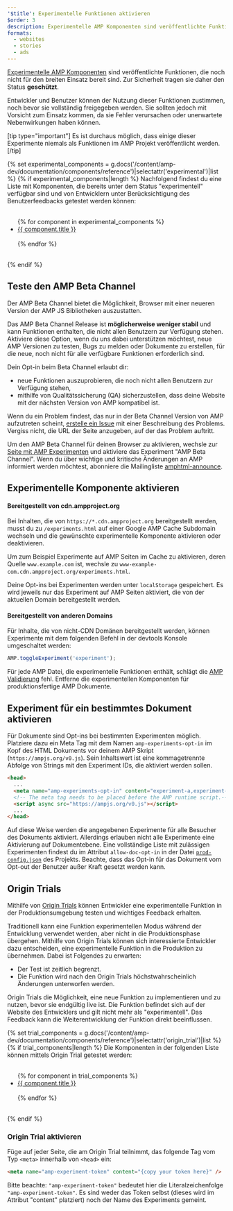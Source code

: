 ```yaml
---
'$title': Experimentelle Funktionen aktivieren
$order: 3
description: Experimentelle AMP Komponenten sind veröffentlichte Funktionen, die noch nicht für den breiten Einsatz bereit sind. Zur Sicherheit tragen sie daher den Status "geschützt".
formats:
  - websites
  - stories
  - ads
---
```


[Experimentelle AMP Komponenten](https://github.com/ampproject/amphtml/tree/main/tools/experiments) sind veröffentlichte Funktionen, die noch nicht für den breiten Einsatz bereit sind. Zur Sicherheit tragen sie daher den Status **geschützt**.

Entwickler und Benutzer können der Nutzung dieser Funktionen zustimmen, noch bevor sie vollständig freigegeben werden. Sie sollten jedoch mit Vorsicht zum Einsatz kommen, da sie Fehler verursachen oder unerwartete Nebenwirkungen haben können.

[tip type="important"] Es ist durchaus möglich, dass einige dieser Experimente niemals als Funktionen im AMP Projekt veröffentlicht werden. [/tip]

{% set experimental_components = g.docs('/content/amp-dev/documentation/components/reference')|selectattr('experimental')|list %} {% if experimental_components|length %} Nachfolgend findest du eine Liste mit Komponenten, die bereits unter dem Status "experimentell" verfügbar sind und von Entwicklern unter Berücksichtigung des Benutzerfeedbacks getestet werden können:

<ul><br>{% for component in experimental_components %}<br>  <li><a href="{{ component.url.path }}">{{ component.title }}</a></li><br>{% endfor %}<br></ul><br>{% endif %}

## Teste den AMP Beta Channel

Der AMP Beta Channel bietet die Möglichkeit, Browser mit einer neueren Version der AMP JS Bibliotheken auszustatten.

Das AMP Beta Channel Release ist **möglicherweise weniger stabil** und kann Funktionen enthalten, die nicht allen Benutzern zur Verfügung stehen. Aktiviere diese Option, wenn du uns dabei unterstützen möchtest, neue AMP Versionen zu testen, Bugs zu melden oder Dokumente zu erstellen, für die neue, noch nicht für alle verfügbare Funktionen erforderlich sind.

Dein Opt-in beim Beta Channel erlaubt dir:

- neue Funktionen auszuprobieren, die noch nicht allen Benutzern zur Verfügung stehen,
- mithilfe von Qualitätssicherung (QA) sicherzustellen, dass deine Website mit der nächsten Version von AMP kompatibel ist.

Wenn du ein Problem findest, das nur in der Beta Channel Version von AMP aufzutreten scheint, [erstelle ein Issue](https://github.com/ampproject/amphtml/issues/new) mit einer Beschreibung des Problems. Vergiss nicht, die URL der Seite anzugeben, auf der das Problem auftritt.

Um den AMP Beta Channel für deinen Browser zu aktivieren, wechsle zur [Seite mit AMP Experimenten](https://ampjs.org/experiments.html) und aktiviere das Experiment "AMP Beta Channel". Wenn du über wichtige und kritische Änderungen an AMP informiert werden möchtest, abonniere die Mailingliste [amphtml-announce](https://groups.google.com/forum/#!forum/amphtml-announce).

## Experimentelle Komponente aktivieren

#### Bereitgestellt von cdn.ampproject.org

Bei Inhalten, die von `https://*.cdn.ampproject.org` bereitgestellt werden, musst du zu `/experiments.html` auf einer Google AMP Cache Subdomain wechseln und die gewünschte experimentelle Komponente aktivieren oder deaktivieren.

Um zum Beispiel Experimente auf AMP Seiten im Cache zu aktivieren, deren Quelle `www.example.com` ist, wechsle zu `www-example-com.cdn.ampproject.org/experiments.html`.

Deine Opt-ins bei Experimenten werden unter `localStorage` gespeichert. Es wird jeweils nur das Experiment auf AMP Seiten aktiviert, die von der aktuellen Domain bereitgestellt werden.

#### Bereitgestellt von anderen Domains

Für Inhalte, die von nicht-CDN Domänen bereitgestellt werden, können Experimente mit dem folgenden Befehl in der devtools Konsole umgeschaltet werden:

```js
AMP.toggleExperiment('experiment');
```

Für jede AMP Datei, die experimentelle Funktionen enthält, schlägt die [AMP Validierung](validation-workflow/validate_amp.md) fehl. Entferne die experimentellen Komponenten für produktionsfertige AMP Dokumente.

## Experiment für ein bestimmtes Dokument aktivieren

Für Dokumente sind Opt-ins bei bestimmten Experimenten möglich. Platziere dazu ein Meta Tag mit dem Namen `amp-experiments-opt-in` im Kopf des HTML Dokuments vor deinem AMP Skript (`https://ampjs.org/v0.js`). Sein Inhaltswert ist eine kommagetrennte Abfolge von Strings mit den Experiment IDs, die aktiviert werden sollen.

```html
<head>
  ...
  <meta name="amp-experiments-opt-in" content="experiment-a,experiment-b" />
  <!-- The meta tag needs to be placed before the AMP runtime script.-->
  <script async src="https://ampjs.org/v0.js"></script>
  ...
</head>
```

Auf diese Weise werden die angegebenen Experimente für alle Besucher des Dokuments aktiviert. Allerdings erlauben nicht alle Experimente eine Aktivierung auf Dokumentebene. Eine vollständige Liste mit zulässigen Experimenten findest du im Attribut `allow-doc-opt-in` in der Datei [`prod-config.json`](https://github.com/ampproject/amphtml/blob/main/build-system/global-configs/prod-config.json) des Projekts. Beachte, dass das Opt-in für das Dokument vom Opt-out der Benutzer außer Kraft gesetzt werden kann.

## Origin Trials

Mithilfe von [Origin Trials](https://github.com/GoogleChrome/OriginTrials/blob/gh-pages/explainer.md) können Entwickler eine experimentelle Funktion in der Produktionsumgebung testen und wichtiges Feedback erhalten.

Traditionell kann eine Funktion experimentellen Modus während der Entwicklung verwendet werden, aber nicht in die Produktionsphase übergehen. Mithilfe von Origin Trials können sich interessierte Entwickler dazu entscheiden, eine experimentelle Funktion in die Produktion zu übernehmen. Dabei ist Folgendes zu erwarten:

- Der Test ist zeitlich begrenzt.
- Die Funktion wird nach den Origin Trials höchstwahrscheinlich Änderungen unterworfen werden.

Origin Trials die Möglichkeit, eine neue Funktion zu implementieren und zu nutzen, bevor sie endgültig live ist. Die Funktion befindet sich auf der Website des Entwicklers und gilt nicht mehr als "experimentell". Das Feedback kann die Weiterentwicklung der Funktion direkt beeinflussen.

{% set trial_components = g.docs('/content/amp-dev/documentation/components/reference')|selectattr('origin_trial')|list %} {% if trial_components|length %} Die Komponenten in der folgenden Liste können mittels Origin Trial getestet werden:

<ul><br>{% for component in trial_components %}<br>  <li><a href="{{ component.url.path }}">{{ component.title }}</a></li><br>{% endfor %}<br></ul><br>{% endif %}

### Origin Trial aktivieren

Füge auf jeder Seite, die am Origin Trial teilnimmt, das folgende Tag vom Typ `<meta>` innerhalb von `<head>` ein:

```html
<meta name="amp-experiment-token" content="{copy your token here}" />
```

Bitte beachte: `"amp-experiment-token"` bedeutet hier die Literalzeichenfolge `"amp-experiment-token"`. Es sind weder das Token selbst (dieses wird im Attribut "content" platziert) noch der Name des Experiments gemeint.
